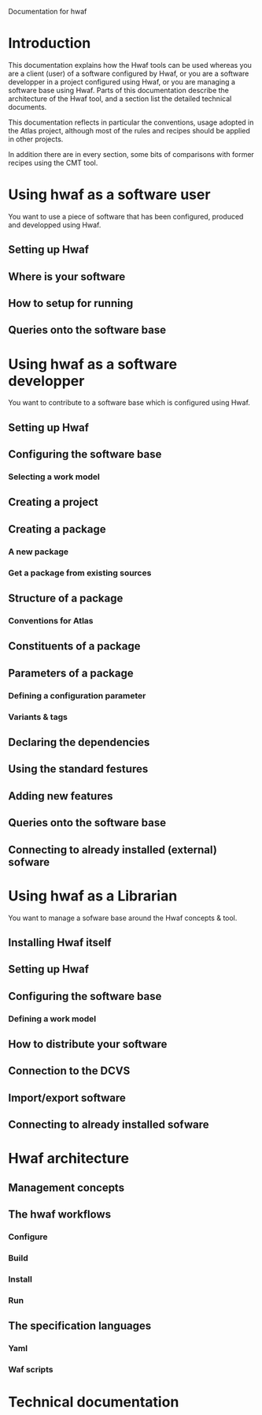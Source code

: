 
Documentation for hwaf

# Introduction

This documentation explains how the Hwaf tools can be used whereas you are a client (user) of a software configured by Hwaf, or you are a software developper in a project configured using Hwaf, or you are managing a software base using Hwaf.
Parts of this documentation describe the architecture of the Hwaf tool, and a section list the detailed technical documents.

This documentation reflects in particular the conventions, usage adopted in the Atlas project, although most of the rules and recipes should be applied in other projects.

In addition there are in every section, some bits of comparisons with former recipes using the CMT tool. 

# Using hwaf as a software user

You want to use a piece of software that has been configured, produced and developped using Hwaf.

## Setting up Hwaf
## Where is your software 
## How to setup for running
## Queries onto the software base

# Using hwaf as a software developper

You want to contribute to a software base which is configured using Hwaf. 

## Setting up Hwaf
## Configuring the software base
### Selecting a work model
## Creating a project
## Creating a package
### A new package
### Get a package from existing sources
## Structure of a package
### Conventions for Atlas
## Constituents of a package
## Parameters of a package
### Defining a configuration parameter
### Variants & tags
## Declaring the dependencies
## Using the standard festures
## Adding new features
## Queries onto the software base
## Connecting to already installed (external) sofware

# Using hwaf as a Librarian

You want to manage a sofware base around the Hwaf concepts & tool.

## Installing Hwaf itself
## Setting up Hwaf
## Configuring the software base
### Defining a work model
## How to distribute your software
## Connection to the DCVS
## Import/export software
## Connecting to already installed sofware

# Hwaf architecture

## Management concepts
## The hwaf workflows
### Configure
### Build
### Install
### Run
## The specification languages
### Yaml
### Waf scripts

# Technical documentation



